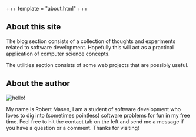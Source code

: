 +++
template = "about.html"
+++

## About this site

The blog section consists of a collection of thoughts and experiments related to software development.
Hopefully this will act as a practical application of computer science concepts.

The utilities section consists of some web projects that are possibly useful.

## About the author

![hello!](/images/me.png)

My name is Robert Masen, I am a student of software development who loves to dig into (sometimes pointless)
software problems for fun in my free time. Feel free to hit the contact tab on the left and send me a message if you 
have a question or a comment. Thanks for visiting!